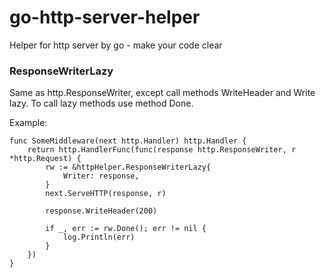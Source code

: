 # go-http-server-helper
Helper for http server by go - make your code clear

### ResponseWriterLazy
Same as http.ResponseWriter, except call methods WriteHeader and Write lazy.
To call lazy methods use method Done.

Example:
```
func SomeMiddleware(next http.Handler) http.Handler {
	return http.HandlerFunc(func(response http.ResponseWriter, r *http.Request) {
		rw := &httpHelper.ResponseWriterLazy{
			Writer: response,
		}
		next.ServeHTTP(response, r)
		
		response.WriteHeader(200)

		if _, err := rw.Done(); err != nil {
			log.Println(err)
		}
	})
}
```
